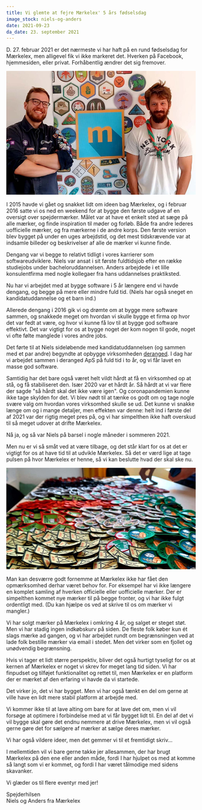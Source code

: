 ```yaml
---
title: Vi glemte at fejre Mærkelex' 5 års fødselsdag
image_stock: niels-og-anders
date: 2021-09-23
da_date: 23. september 2021
---
```

D. 27. februar 2021 er det nærmeste vi har haft på en rund fødselsdag for Mærkelex, men alligevel fik vi ikke markeret det. Hverken på Facebook, hjemmesiden, eller privat. Forhåbentlig ændrer det sig fremover.

![Niels og Anders fra Mærkelex står foran en Mærkelex-plakat](/img/covers/cover-niels-og-anders.jpg)

I 2015 havde vi gået og snakket lidt om ideen bag Mærkelex, og i februar 2016 satte vi os ned en weekend for at bygge den første udgave af en oversigt over spejdermærker. Målet var at have et enkelt sted at sæge på alle mærker, og finde inspiration til møder og forløb. Både fra andre lederes uofficielle mærker, og fra mærkerne i de andre korps. Den første version blev bygget på under en uges arbejdstid, og det mest tidskrævende var at indsamle billeder og beskrivelser af alle de mærker vi kunne finde.

Dengang var vi begge to relativt tidligt i vores karrierer som softwareudviklere. Niels var ansat i sit første fuldtidsjob efter en række studiejobs under bacheloruddannelsen. Anders arbejdede i et lille konsulentfirma med nogle kollegaer fra hans uddannelses praktiksted.

Nu har vi arbejdet med at bygge software i 5 år længere end vi havde dengang, og begge på mere eller mindre fuld tid. (Niels har også sneget en kandidatuddannelse og et barn ind.)

Allerede dengang i 2016 gik vi og drømte om at bygge mere software sammen, og snakkede meget om hvordan vi skulle bygge et firma op hvor det var fedt at være, og hvor vi kunne få lov til at bygge god software effektivt. Det var vigtigt for os at bygge noget der kom nogen til gode, noget vi ofte følte manglede i vores andre jobs.

Det førte til at Niels sideløbende med kandidatuddannelsen (og sammen med et par andre) begyndte at opbygge virksomheden [deranged](https://deranged.dk). I dag har vi arbejdet sammen i deranged ApS på fuld tid i to år, og vi får lavet en masse god software.

Samtidig har det bare også været helt vildt hårdt at få en virksomhed op at stå, og få stabiliseret den. Især 2020 var et hårdt år. Så hårdt at vi var flere der sagde "så hårdt skal det ikke være igen". Og coronapandemien kunne ikke tage skylden for det. Vi blev nødt til at tænke os godt om og tage nogle svære valg om hvordan vores virksomhed skulle se ud. Det kunne vi snakke længe om og i mange detaljer, men effekten var denne: helt ind i første del af 2021 var der rigtig meget pres på, og vi har simpelthen ikke haft overskud til så meget udover at drifte Mærkelex.

Nå ja, og så var Niels på barsel i nogle måneder i sommeren 2021.

Men nu er vi så småt ved at være tilbage, og det står klart for os at det er vigtigt for os at have tid til at udvikle Mærkelex. Så det er værd lige at tage pulsen på hvor Mærkelex er henne, så vi kan beslutte hvad der skal ske nu.

![Mærker fordelt ud over et bord, i baggrunden er en hånd ved at sortere dem.](badges.jpg)

Man kan desværre godt fornemme at Mærkelex ikke har fået den opmærksomhed derhar været behov for. For eksempel har vi ikke længere en komplet samling af hverken officielle eller uofficielle mærker. Der er simpelthen kommet nye mærker til på begge fronter, og vi har ikke fulgt ordentligt med. (Du kan hjælpe os ved at skrive til os om mærker vi mangler.)

Vi har solgt mærker på Mærkelex i omkring 4 år, og salget er steget støt. Men vi har stadig ingen indkøbskurv på siden. De fleste folk køber kun ét slags mærke ad gangen, og vi har arbejdet rundt om begrænsningen ved at lade folk bestille mærker via email i stedet. Men det virker som en fjollet og unødvendig begrænsning.

Hvis vi tager et lidt større perspektiv, bliver det også hurtigt tyseligt for os at kernen af Mærkelex er noget vi skrev for meget lang tid siden. Vi har finpudset og tilføjet funktionalitet og rettet til, men Mærkelex er en platform der er mærket af den erfaring vi havde da vi startede.

Det virker jo, det vi har bygget. Men vi har også tænkt en del om gerne at ville have en lidt mere stabil platform at arbejde med.

Vi kommer ikke til at lave alting om bare for at lave det om, men vi vil forsøge at optimere i forbindelse med at vi får bygget lidt til. En del af det vi vil bygge skal gøre det endnu nemmere at drive Mærkelex, men vi vil også gerne gøre det  for sælgere af mærker at sælge deres mærker.

Vi har også vildere ideer, men det gemmer vi til et fremtidigt skriv...

I mellemtiden vil vi bare gerne takke jer allesammen, der har brugt Mærkelex på den ene eller anden måde, fordi I har hjulpet os med at komme så langt som vi er kommet, og fordi I har været tålmodige med sidens skavanker.

Vi glæder os til flere eventyr med jer!

Spejderhilsen  
Niels og Anders fra Mærkelex
